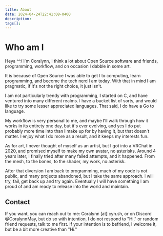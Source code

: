```yaml
---
title: About
date: 2024-04-24T22:41:08-0400
description:
tags[]:
---
```


Who am I
========

Heya ^^/ I'm Coralynn, I think a lot about Open Source software and friends, programming, workflow, and on occasion I dabble in some art.

It is because of Open Source I was able to get I to computing, learn programming, and become the tech nerd I am today. With that in mind I am pragmatic, if it's not the right choice, it just isn't.

I am not particularly trendy with programming, I started on C, and have ventured into many different realms. I have a bucket list of sorts, and would like to try some lesser appreciated languages. That said, I do have a Go to language.

My workflow is very personal to me, and maybe I'll walk through how it works in its entirety one day, but it's ever evolving, and yes I do put probably more time into than I make up for by having it, but that doesn't matter. I enjoy what I do more as a result, and it keeps my interests fun.

As for art, I never thought of myself as an artist, but I got into a VRChat in 2020, and promised myself to make my own avatar, no asterisks. Around 4 years later, I finally tried after many failed attempts, and it happened. From the mesh, to the bones, to the shader, my work, no asterisk.

After that diversion I am back to programming, much of my code is not public, and many projects abandoned, but I take the same approach. I will try, fail, get back up and try again. Eventually I will have something I am proud of and am ready to release into the world and maintain.

Contact
-------

If you want, you can reach out to me: Coralynn \[at\] cyn.sh, or on Discord @CoralynnMay, but do so with intention, I do not respond to "Hi," or random friend requests, talk to me first. If your intention is to befriend, I welcome it, but be a bit more creative than "Hi."

